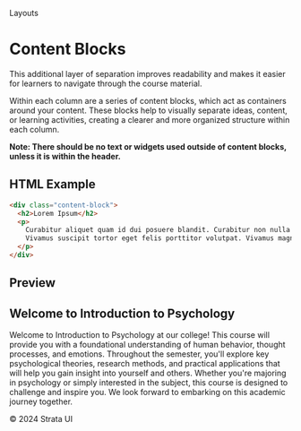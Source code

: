 <p class="section-text">Layouts</p>

# Content Blocks

This additional layer of separation improves readability and makes it easier for learners to navigate through the course material.

Within each column are a series of content blocks, which act as containers around your content. These blocks help to visually separate ideas, content, or learning activities, creating a clearer and more organized structure within each column. 

**Note: There should be no text or widgets used outside of content blocks, unless it is within the header.**

## HTML Example

```html
<div class="content-block">
  <h2>Lorem Ipsum</h2>
  <p>
    Curabitur aliquet quam id dui posuere blandit. Curabitur non nulla sit amet nisl tempus convallis quis ac lectus. Lorem ipsum dolor sit amet, consectetur adipiscing elit. Nulla quis lorem ut libero malesuada feugiat.
    Vivamus suscipit tortor eget felis porttitor volutpat. Vivamus magna justo, lacinia eget consectetur sed, convallis at tellus. Proin eget tortor risus. Donec rutrum congue leo eget malesuada.
  </p>
</div>
```

## Preview

<div class="example-container">
<div class="content-block">
  <h2>Welcome to Introduction to Psychology</h2>
  <p>
    Welcome to Introduction to Psychology at our college! This course will provide you with a foundational understanding of human behavior, thought processes, and emotions. Throughout the semester, you'll explore key psychological theories, research methods, and practical applications that will help you gain insight into yourself and others. Whether you're majoring in psychology or simply interested in the subject, this course is designed to challenge and inspire you. We look forward to embarking on this academic journey together.
  </p>
</div>

</div>

  <div class="footer">
    <p>&copy; 2024 Strata UI</p>
  </div>
